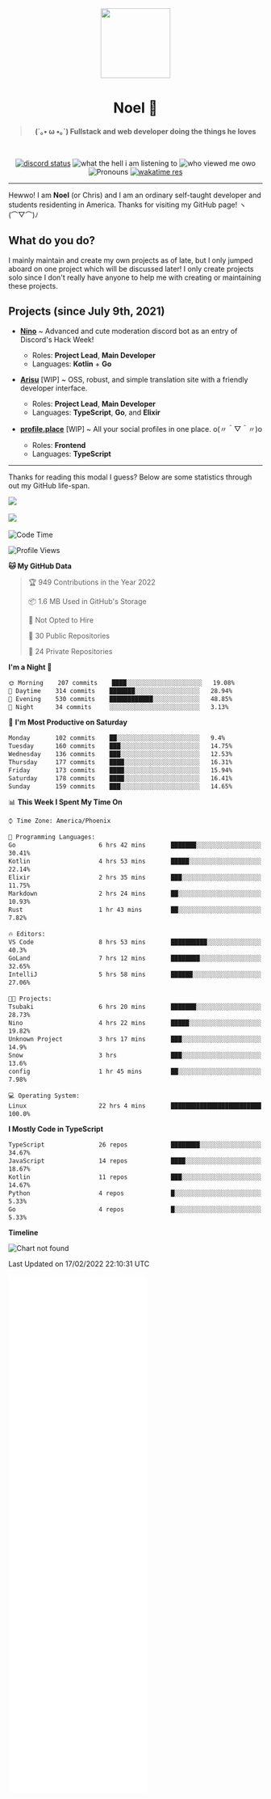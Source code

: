 <div align='center'>
  <div align='center'>
    <img
      src='https://cdn.floofy.dev/art/icons/icon_cinnamonserval.png'
      width='138'
      height='138'
    />
  </div>
  <h1>Noel 🐾</h1>
  <blockquote><strong>(´｡• ω •｡`) Fullstack and web developer doing the things he loves</strong></blockquote>

  <br />

  <a href='https://discord.com/users/280158289667555328' target='_blank'><img alt="discord status" src="https://dev.discordprofiles.me/badge/status/280158289667555328" /></a>
  <img alt="what the hell i am listening to" src="https://dev.discordprofiles.me/badge/spotify/280158289667555328" />
  <img alt="who viewed me owo" src="https://komarev.com/ghpvc/?username=auguwu" />
  <img alt='Pronouns' src='https://img.shields.io/endpoint?url=https://pronoundb.org/shields/6004d014406af11e4593a013' />
  <a href="https://wakatime.com/@auguwu" target='_blank'>
    <img alt='wakatime res' src='https://wakatime.com/badge/user/89736485-42ec-4c0f-a2f3-481db74514dc.svg' />
  </a>
</div>

<hr />

Hewwo! I am **Noel** (or Chris) and I am an ordinary self-taught developer and students residenting in America. Thanks for visiting my GitHub page! ヽ(⌒▽⌒)ﾉ

## What do you do?
I mainly maintain and create my own projects as of late, but I only jumped aboard on one project which will be discussed later! I only create projects
solo since I don't really have anyone to help me with creating or maintaining these projects.

## Projects (since July 9th, 2021)
- [**Nino**](https://nino.sh) ~ Advanced and cute moderation discord bot as an entry of Discord's Hack Week!
  - Roles: **Project Lead**, **Main Developer**
  - Languages: **Kotlin** + **Go**

- [**Arisu**](https://arisu.land) [WIP] ~ OSS, robust, and simple translation site with a friendly developer interface.
  - Roles: **Project Lead**, **Main Developer**
  - Languages: **TypeScript**, **Go**, and **Elixir**

- [**profile.place**](https://profile.place) [WIP] ~ All your social profiles in one place. o(〃＾▽＾〃)o
  - Roles: **Frontend**
  - Languages: **TypeScript**

---

Thanks for reading this modal I guess? Below are some statistics through out my GitHub life-span.

![](https://github-readme-stats.vercel.app/api?username=auguwu&count_private=true&show_icons=true&theme=gruvbox)

![](https://github-readme-stats.vercel.app/api/top-langs/?username=auguwu&layout=compact&theme=gruvbox)

<!--START_SECTION:waka-->
![Code Time](http://img.shields.io/badge/Code%20Time-2%2C737%20hrs%201%20min-blue)

![Profile Views](http://img.shields.io/badge/Profile%20Views-58-blue)

**🐱 My GitHub Data** 

> 🏆 949 Contributions in the Year 2022
 > 
> 📦 1.6 MB Used in GitHub's Storage 
 > 
> 🚫 Not Opted to Hire
 > 
> 📜 30 Public Repositories 
 > 
> 🔑 24 Private Repositories  
 > 
**I'm a Night 🦉** 

```text
🌞 Morning    207 commits    ████░░░░░░░░░░░░░░░░░░░░░   19.08% 
🌆 Daytime    314 commits    ███████░░░░░░░░░░░░░░░░░░   28.94% 
🌃 Evening    530 commits    ████████████░░░░░░░░░░░░░   48.85% 
🌙 Night      34 commits     ░░░░░░░░░░░░░░░░░░░░░░░░░   3.13%

```
📅 **I'm Most Productive on Saturday** 

```text
Monday       102 commits    ██░░░░░░░░░░░░░░░░░░░░░░░   9.4% 
Tuesday      160 commits    ███░░░░░░░░░░░░░░░░░░░░░░   14.75% 
Wednesday    136 commits    ███░░░░░░░░░░░░░░░░░░░░░░   12.53% 
Thursday     177 commits    ████░░░░░░░░░░░░░░░░░░░░░   16.31% 
Friday       173 commits    ████░░░░░░░░░░░░░░░░░░░░░   15.94% 
Saturday     178 commits    ████░░░░░░░░░░░░░░░░░░░░░   16.41% 
Sunday       159 commits    ███░░░░░░░░░░░░░░░░░░░░░░   14.65%

```


📊 **This Week I Spent My Time On** 

```text
⌚︎ Time Zone: America/Phoenix

💬 Programming Languages: 
Go                       6 hrs 42 mins       ███████░░░░░░░░░░░░░░░░░░   30.41% 
Kotlin                   4 hrs 53 mins       █████░░░░░░░░░░░░░░░░░░░░   22.14% 
Elixir                   2 hrs 35 mins       ███░░░░░░░░░░░░░░░░░░░░░░   11.75% 
Markdown                 2 hrs 24 mins       ██░░░░░░░░░░░░░░░░░░░░░░░   10.93% 
Rust                     1 hr 43 mins        ██░░░░░░░░░░░░░░░░░░░░░░░   7.82%

🔥 Editors: 
VS Code                  8 hrs 53 mins       ██████████░░░░░░░░░░░░░░░   40.3% 
GoLand                   7 hrs 12 mins       ████████░░░░░░░░░░░░░░░░░   32.65% 
IntelliJ                 5 hrs 58 mins       ██████░░░░░░░░░░░░░░░░░░░   27.06%

🐱‍💻 Projects: 
Tsubaki                  6 hrs 20 mins       ███████░░░░░░░░░░░░░░░░░░   28.73% 
Nino                     4 hrs 22 mins       █████░░░░░░░░░░░░░░░░░░░░   19.82% 
Unknown Project          3 hrs 17 mins       ███░░░░░░░░░░░░░░░░░░░░░░   14.9% 
Snow                     3 hrs               ███░░░░░░░░░░░░░░░░░░░░░░   13.6% 
config                   1 hr 45 mins        ██░░░░░░░░░░░░░░░░░░░░░░░   7.98%

💻 Operating System: 
Linux                    22 hrs 4 mins       █████████████████████████   100.0%

```

**I Mostly Code in TypeScript** 

```text
TypeScript               26 repos            ████████░░░░░░░░░░░░░░░░░   34.67% 
JavaScript               14 repos            ████░░░░░░░░░░░░░░░░░░░░░   18.67% 
Kotlin                   11 repos            ███░░░░░░░░░░░░░░░░░░░░░░   14.67% 
Python                   4 repos             █░░░░░░░░░░░░░░░░░░░░░░░░   5.33% 
Go                       4 repos             █░░░░░░░░░░░░░░░░░░░░░░░░   5.33%

```


**Timeline**

![Chart not found](https://raw.githubusercontent.com/auguwu/auguwu/master/charts/bar_graph.png) 


 Last Updated on 17/02/2022 22:10:31 UTC
<!--END_SECTION:waka-->

![](./github-metrics.svg)
